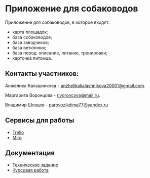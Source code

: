 # Приложение для собаководов

Приложение для собаководов, в которое входят: 
- карта площадок; 
- база собаководов; 
- база заводчиков; 
- база ветклиник; 
- база пород: описание, питание, тренировки; 
- карточка питомца.

## Контакты участников: 

Анжелика Калашникова -  anzhelikakalashnikova20001@gmail.com. 

Маргарита Воронцова - r.voroncova@mail.ru. 

Владимир Шевцов - parovozikdima77@yandex.ru

## Сервисы для работы
- [Trello](https://trello.com/b/AXWZsS99/группа-4-2-1-проект-по-тп)
- [Miro](https://miro.com/app/board/uXjVOHBBGm8=/)

## Документация
- [Техническое задание]()
- [Курсовая работа]()
